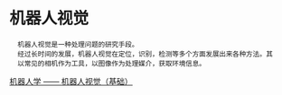 # 机器人视觉
      机器人视觉是一种处理问题的研究手段。
      经过长时间的发展，机器人视觉在定位，识别，检测等多个方面发展出来各种方法。其
      以常见的相机作为工具，以图像作为处理媒介，获取环境信息。

[机器人学 —— 机器人视觉（基础）](https://www.cnblogs.com/ironstark/p/5447712.html)
